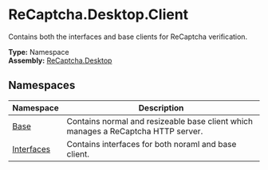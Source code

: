 # ReCaptcha.Desktop.Client
Contains both the interfaces and base clients for ReCaptcha verification.

**Type:** Namespace
<br />
**Assembly:** [ReCaptcha.Desktop](/ReCaptcha.Desktop/reference/recaptcha.desktop)

## Namespaces
| Namespace                                                    | Description                                                                      |
|--------------------------------------------------------------|----------------------------------------------------------------------------------|
| [Base](/ReCaptcha.Desktop/reference/recaptcha.desktop/client/base)              | Contains normal and resizeable base client which manages a ReCaptcha HTTP server. |
| [Interfaces](/ReCaptcha.Desktop/reference/recaptcha.desktop/client/interfaces) | Contains interfaces for both noraml and base client.                  |